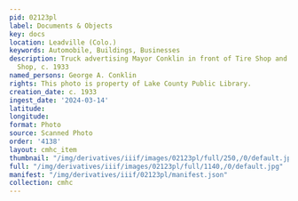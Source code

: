 ```yaml
---
pid: 02123pl
label: Documents & Objects
key: docs
location: Leadville (Colo.)
keywords: Automobile, Buildings, Businesses
description: Truck advertising Mayor Conklin in front of Tire Shop and College Shoe
  Shop, c. 1933
named_persons: George A. Conklin
rights: This photo is property of Lake County Public Library.
creation_date: c. 1933
ingest_date: '2024-03-14'
latitude: 
longitude: 
format: Photo
source: Scanned Photo
order: '4138'
layout: cmhc_item
thumbnail: "/img/derivatives/iiif/images/02123pl/full/250,/0/default.jpg"
full: "/img/derivatives/iiif/images/02123pl/full/1140,/0/default.jpg"
manifest: "/img/derivatives/iiif/02123pl/manifest.json"
collection: cmhc
---
```

